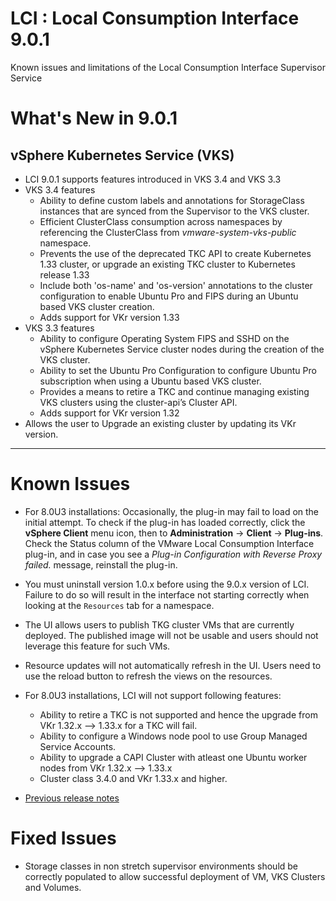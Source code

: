 
# LCI : Local Consumption Interface 9.0.1
Known issues and limitations of the Local Consumption Interface Supervisor Service

# What's New in 9.0.1
## vSphere Kubernetes Service (VKS)
- LCI 9.0.1 supports features introduced in VKS 3.4 and VKS 3.3
- VKS 3.4 features
    - Ability to define custom labels and annotations for StorageClass instances that are synced from the Supervisor to the VKS cluster.
    - Efficient ClusterClass consumption across namespaces by referencing the ClusterClass from _vmware-system-vks-public_ namespace.
    - Prevents the use of the deprecated TKC API to create Kubernetes 1.33 cluster, or upgrade an existing TKC cluster to Kubernetes release 1.33
    - Include both 'os-name' and 'os-version' annotations to the cluster configuration to enable Ubuntu Pro and FIPS during an Ubuntu based VKS cluster creation.
    - Adds support for VKr version 1.33
- VKS 3.3 features
    - Ability to configure Operating System FIPS and SSHD on the vSphere Kubernetes Service cluster nodes during the creation of the VKS cluster.
    - Ability to set the Ubuntu Pro Configuration to configure Ubuntu Pro subscription when using a Ubuntu based VKS cluster.
    - Provides a means to retire a TKC and continue managing existing VKS clusters using the cluster-api’s Cluster API.
    - Adds support for VKr version 1.32
- Allows the user to Upgrade an existing cluster by updating its VKr version.
--- 

# Known Issues

- For 8.0U3 installations: Occasionally, the plug-in may fail to load on the initial
attempt. To check if the plug-in has loaded correctly, click the **vSphere Client**
menu icon, then to **Administration** -> **Client** -> **Plug-ins**.
Check the Status column of the VMware Local Consumption Interface plug-in, and in case you see a *Plug-in
Configuration with Reverse Proxy failed.* message, reinstall the plug-in.

- You must uninstall version 1.0.x before using the 9.0.x version of LCI. Failure to do so will result in the interface not starting correctly when looking at the `Resources` tab for a namespace.

- The UI allows users to publish TKG cluster VMs that are currently deployed. The published image will not be usable and users should not leverage this feature for such VMs.

- Resource updates will not automatically refresh in the UI. Users need to use the reload button to refresh the views on the resources.

- For 8.0U3 installations, LCI will not support following features:
    - Ability to retire a TKC is not supported and hence the upgrade from VKr 1.32.x --> 1.33.x for a TKC will fail.
    - Ability to configure a Windows node pool to use Group Managed Service Accounts.
    - Ability to upgrade a CAPI Cluster with atleast one Ubuntu worker nodes from VKr 1.32.x --> 1.33.x
    - Cluster class 3.4.0 and VKr 1.33.x and higher.

- [Previous release notes](./Release_Notes_9_0_0.md)

# Fixed Issues

- Storage classes in non stretch supervisor environments should be correctly populated to allow successful deployment of VM, VKS Clusters and Volumes.
